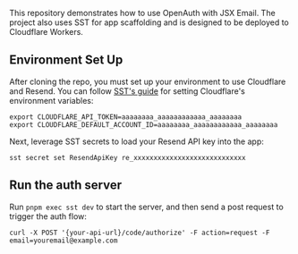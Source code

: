 This repository demonstrates how to use OpenAuth with JSX Email. The project also uses SST for app scaffolding and is designed to be deployed to Cloudflare Workers.

## Environment Set Up

After cloning the repo, you must set up your environment to use Cloudflare and Resend. You can follow [SST's guide](https://sst.dev/docs/start/cloudflare/worker#set-the-cloudflare-api-token) for setting Cloudflare's environment variables:

```
export CLOUDFLARE_API_TOKEN=aaaaaaaa_aaaaaaaaaaaa_aaaaaaaa
export CLOUDFLARE_DEFAULT_ACCOUNT_ID=aaaaaaaa_aaaaaaaaaaaa_aaaaaaaa
```

Next, leverage SST secrets to load your Resend API key into the app:

```
sst secret set ResendApiKey re_xxxxxxxxxxxxxxxxxxxxxxxxxxxx
```

## Run the auth server

Run `pnpm exec sst dev` to start the server, and then send a post request to trigger the auth flow:

```
curl -X POST '{your-api-url}/code/authorize' -F action=request -F email=youremail@example.com
```
